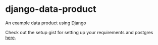 # django-data-product
An example data product using Django

Check out the setup gist for setting up your requirements and postgres [here](https://gist.github.com/lauralorenz/df2ccafbbd53ec0b648a).
